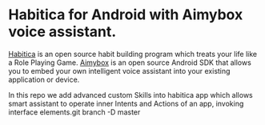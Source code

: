 # Habitica for Android with Aimybox voice assistant.

[Habitica](https://habitica.com) is an open source habit building program which treats your life like a Role Playing Game.
[Aimybox](aimybox.com) is an open source Android SDK that allows you to embed your own intelligent voice assistant into your existing application or device.

In this repo we add advanced custom Skills into habitica app which allows smart assistant to operate inner Intents and Actions of an app, invoking interface elements.git branch -D master
